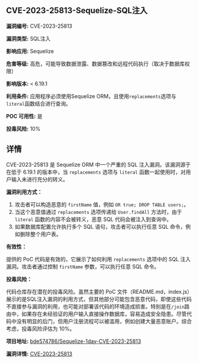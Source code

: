 ## CVE-2023-25813-Sequelize-SQL注入

**漏洞编号:** CVE-2023-25813

**漏洞类型:** SQL注入

**影响应用:** Sequelize

**危害等级:** 高危，可能导致数据泄露、数据篡改和远程代码执行（取决于数据库权限）

**影响版本:** < 6.19.1

**利用条件:** 应用程序必须使用Sequelize ORM，且使用`replacements`选项与`literal`函数结合进行查询。

**POC 可用性:** 是

**投毒风险:** 10%

## 详情

CVE-2023-25813 是 Sequelize ORM 中一个严重的 SQL 注入漏洞。该漏洞源于在低于 6.19.1 的版本中，当 `replacements` 选项与 `literal` 函数一起使用时，对用户输入未进行充分的转义。

**漏洞利用方式：**

1.  攻击者可以构造恶意的 `firstName` 值，例如 `OR true; DROP TABLE users;`。
2.  当这个恶意值通过 `replacements` 选项传递给 `User.findAll` 方法时，由于 `literal` 函数的内容不会被转义，恶意 SQL 代码会被注入到查询中。
3.  如果数据库配置允许执行多个 SQL 语句，攻击者可以执行任意 SQL 命令，例如删除整个用户表。

**有效性：**

提供的 PoC 代码是有效的，它展示了如何利用 `replacements` 选项中的 SQL 注入漏洞。攻击者通过控制 `firstName` 参数，可以执行任意 SQL 命令。

**投毒风险：**

代码仓库存在潜在的投毒风险。虽然主要的 PoC 文件（README.md，index.js）展示的是SQL注入漏洞的利用方式，但其他部分可能包含恶意代码，即使这些代码不直接参与漏洞的利用，也可能对部署该代码的环境造成损害。特别是在`/join`路由中，如果存在未经验证的用户输入直接操作数据库，容易造成安全隐患。尽管代码中没有明显的后门，但用户注册流程可以被滥用，例如创建大量恶意账户。综合考虑，投毒风险评估为 10%。

**项目地址:** [bde574786/Sequelize-1day-CVE-2023-25813](https://github.com/bde574786/Sequelize-1day-CVE-2023-25813)

**漏洞详情:** [CVE-2023-25813](https://nvd.nist.gov/vuln/detail/CVE-2023-25813)